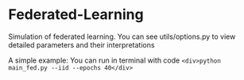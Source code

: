 # Federated-Learning

Simulation of federated learning.
You can see utils/options.py to view detailed parameters and their interpretations

A simple example:
You can run in terminal with code
`<div>python main_fed.py --iid --epochs 40</div>`

